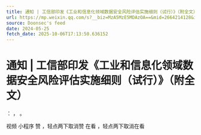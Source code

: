 ```yaml
---
title: 通知 | 工信部印发《工业和信息化领域数据安全风险评估实施细则（试行）》（附全文）
url: https://mp.weixin.qq.com/s?__biz=MzA5MzE5MDAzOA==&mid=2664214128&idx=2&sn=bedbeb828a6813e4581faf0743927fa9
source: Doonsec's feed
date: 2024-05-25
fetch_date: 2025-10-06T17:13:50.636152
---
```


# 通知 | 工信部印发《工业和信息化领域数据安全风险评估实施细则（试行）》（附全文）

：
，
。

视频
小程序
赞
，轻点两下取消赞
在看
，轻点两下取消在看